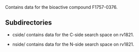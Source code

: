 Contains data for the bioactive compound F1757-0376.

## Subdirectories

- cside/ contains data for the C-side search space on rv1821.

- nside/ contains data for the N-side search space on rv1821.

